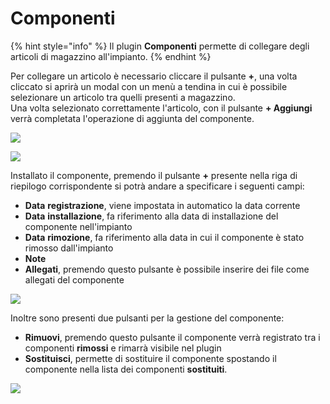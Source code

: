 # Componenti

{% hint style="info" %}
Il plugin **Componenti** permette di collegare degli articoli di magazzino all'impianto.
{% endhint %}

Per collegare un articolo è necessario cliccare il pulsante **+**, una volta cliccato si aprirà un modal con un menù a tendina in cui è possibile selezionare un articolo tra quelli presenti a magazzino.\
Una volta selezionato correttamente l'articolo, con il pulsante **+ Aggiungi** verrà completata l'operazione di aggiunta del componente.

![](https://firebasestorage.googleapis.com/v0/b/gitbook-x-prod.appspot.com/o/spaces%2F-LZJeLg23eVDvrCv74U7-887967055%2Fuploads%2F2tv5z12I5S3CIquKU7Tw%2Ffile.png?alt=media)

![](https://firebasestorage.googleapis.com/v0/b/gitbook-x-prod.appspot.com/o/spaces%2F-LZJeLg23eVDvrCv74U7-887967055%2Fuploads%2FMmFkVKa9SXhbdpkjxnQn%2Ffile.png?alt=media)

Installato il componente, premendo il pulsante **+** presente nella riga di riepilogo corrispondente si potrà andare a specificare i seguenti campi:

* **Data** **registrazione**, viene impostata in automatico la data corrente
* **Data** **installazione**, fa riferimento alla data di installazione del componente nell'impianto&#x20;
* **Data** **rimozione**, fa riferimento alla data in cui il componente è stato rimosso dall'impianto
* **Note**
* **Allegati**, premendo questo pulsante è possibile inserire dei file come allegati del componente

![](https://firebasestorage.googleapis.com/v0/b/gitbook-x-prod.appspot.com/o/spaces%2F-LZJeLg23eVDvrCv74U7-887967055%2Fuploads%2FswMK0XjYyDlsP1XajCMV%2Ffile.png?alt=media)

Inoltre sono presenti due pulsanti per la gestione del componente:

* **Rimuovi**, premendo questo pulsante il componente verrà registrato tra i componenti **rimossi** e rimarrà visibile nel plugin
* **Sostituisci**, permette di sostituire il componente spostando il componente nella lista dei componenti **sostituiti**.

![](https://firebasestorage.googleapis.com/v0/b/gitbook-x-prod.appspot.com/o/spaces%2F-LZJeLg23eVDvrCv74U7-887967055%2Fuploads%2FFPIGwNnn02PM6Voiv8jy%2Ffile.png?alt=media)
